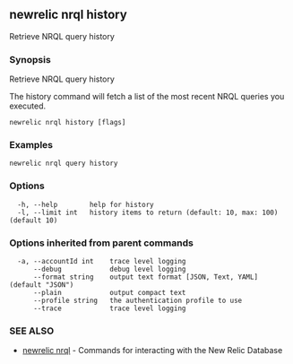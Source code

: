 ## newrelic nrql history

Retrieve NRQL query history

### Synopsis

Retrieve NRQL query history

The history command will fetch a list of the most recent NRQL queries you executed.


```
newrelic nrql history [flags]
```

### Examples

```
newrelic nrql query history
```

### Options

```
  -h, --help        help for history
  -l, --limit int   history items to return (default: 10, max: 100) (default 10)
```

### Options inherited from parent commands

```
  -a, --accountId int    trace level logging
      --debug            debug level logging
      --format string    output text format [JSON, Text, YAML] (default "JSON")
      --plain            output compact text
      --profile string   the authentication profile to use
      --trace            trace level logging
```

### SEE ALSO

* [newrelic nrql](newrelic_nrql.md)	 - Commands for interacting with the New Relic Database

